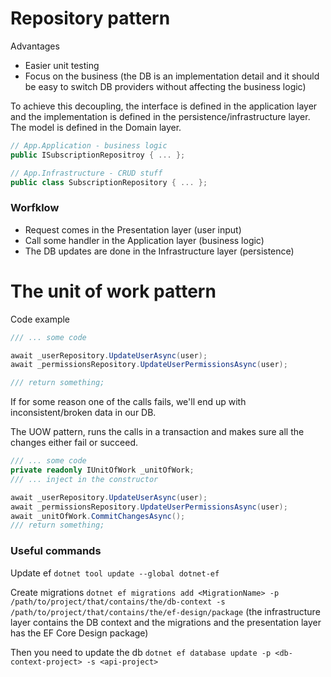 # Repository pattern

Advantages
- Easier unit testing
- Focus on the business (the DB is an implementation detail and it should be easy to switch DB providers without affecting the business logic)


To achieve this decoupling, the interface is defined in the application layer and the implementation is defined in the persistence/infrastructure layer. The model is defined in the Domain layer.

```c#
// App.Application - business logic
public ISubscriptionRepositroy { ... };

// App.Infrastructure - CRUD stuff
public class SubscriptionRepository { ... };
```

### Worfklow
- Request comes in the Presentation layer (user input)
- Call some handler in the Application layer (business logic)
- The DB updates are done in the Infrastructure layer (persistence)


# The unit of work pattern

Code example
```c#
/// ... some code

await _userRepository.UpdateUserAsync(user);
await _permissionsRepository.UpdateUserPermissionsAsync(user);

/// return something;
```

If for some reason one of the calls fails, we'll end up with inconsistent/broken data in our DB.

The UOW pattern, runs the calls in a transaction and makes sure all the changes either fail or succeed.
```c#
/// ... some code
private readonly IUnitOfWork _unitOfWork;
/// ... inject in the constructor

await _userRepository.UpdateUserAsync(user);
await _permissionsRepository.UpdateUserPermissionsAsync(user);
await _unitOfWork.CommitChangesAsync();
/// return something;
```

### Useful commands

Update ef
`dotnet tool update --global dotnet-ef`

Create migrations
`dotnet ef migrations add <MigrationName> -p /path/to/project/that/contains/the/db-context -s /path/to/project/that/contains/the/ef-design/package` (the infrastructure layer contains the DB context and the migrations and the presentation layer has the EF Core Design package)

Then  you need to update the db
`dotnet ef database update -p <db-context-project> -s <api-project>`
